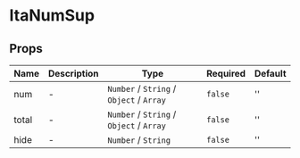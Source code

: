 # ItaNumSup

## Props

<!-- @vuese:ItaNumSup:props:start -->
|Name|Description|Type|Required|Default|
|---|---|---|---|---|
|num|-|`Number` / `String` / `Object` / `Array`|`false`|''|
|total|-|`Number` / `String` / `Object` / `Array`|`false`|''|
|hide|-|`Number` / `String`|`false`|''|

<!-- @vuese:ItaNumSup:props:end -->


